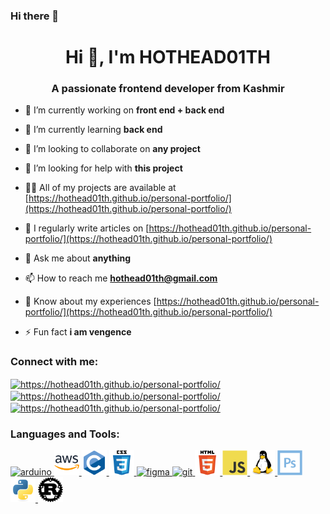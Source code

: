 ### Hi there 👋
<h1 align="center">Hi 👋, I'm HOTHEAD01TH</h1>
<h3 align="center">A passionate frontend developer from Kashmir</h3>

- 🔭 I’m currently working on **front end + back end**

- 🌱 I’m currently learning **back end**

- 👯 I’m looking to collaborate on **any project**

- 🤝 I’m looking for help with **this project**

- 👨‍💻 All of my projects are available at [https://hothead01th.github.io/personal-portfolio/](https://hothead01th.github.io/personal-portfolio/)

- 📝 I regularly write articles on [https://hothead01th.github.io/personal-portfolio/](https://hothead01th.github.io/personal-portfolio/)

- 💬 Ask me about **anything**

- 📫 How to reach me **hothead01th@gmail.com**

- 📄 Know about my experiences [https://hothead01th.github.io/personal-portfolio/](https://hothead01th.github.io/personal-portfolio/)

- ⚡ Fun fact **i am vengence**

<h3 align="left">Connect with me:</h3>
<p align="left">
<a href="https://linkedin.com/in/https://hothead01th.github.io/personal-portfolio/" target="blank"><img align="center" src="https://raw.githubusercontent.com/rahuldkjain/github-profile-readme-generator/master/src/images/icons/Social/linked-in-alt.svg" alt="https://hothead01th.github.io/personal-portfolio/" height="30" width="40" /></a>
<a href="https://instagram.com/https://hothead01th.github.io/personal-portfolio/" target="blank"><img align="center" src="https://raw.githubusercontent.com/rahuldkjain/github-profile-readme-generator/master/src/images/icons/Social/instagram.svg" alt="https://hothead01th.github.io/personal-portfolio/" height="30" width="40" /></a>
<a href="https://www.youtube.com/c/https://hothead01th.github.io/personal-portfolio/" target="blank"><img align="center" src="https://raw.githubusercontent.com/rahuldkjain/github-profile-readme-generator/master/src/images/icons/Social/youtube.svg" alt="https://hothead01th.github.io/personal-portfolio/" height="30" width="40" /></a>
</p>

<h3 align="left">Languages and Tools:</h3>
<p align="left"> <a href="https://www.arduino.cc/" target="_blank" rel="noreferrer"> <img src="https://cdn.worldvectorlogo.com/logos/arduino-1.svg" alt="arduino" width="40" height="40"/> </a> <a href="https://aws.amazon.com" target="_blank" rel="noreferrer"> <img src="https://raw.githubusercontent.com/devicons/devicon/master/icons/amazonwebservices/amazonwebservices-original-wordmark.svg" alt="aws" width="40" height="40"/> </a> <a href="https://www.cprogramming.com/" target="_blank" rel="noreferrer"> <img src="https://raw.githubusercontent.com/devicons/devicon/master/icons/c/c-original.svg" alt="c" width="40" height="40"/> </a> <a href="https://www.w3schools.com/css/" target="_blank" rel="noreferrer"> <img src="https://raw.githubusercontent.com/devicons/devicon/master/icons/css3/css3-original-wordmark.svg" alt="css3" width="40" height="40"/> </a> <a href="https://www.figma.com/" target="_blank" rel="noreferrer"> <img src="https://www.vectorlogo.zone/logos/figma/figma-icon.svg" alt="figma" width="40" height="40"/> </a> <a href="https://git-scm.com/" target="_blank" rel="noreferrer"> <img src="https://www.vectorlogo.zone/logos/git-scm/git-scm-icon.svg" alt="git" width="40" height="40"/> </a> <a href="https://www.w3.org/html/" target="_blank" rel="noreferrer"> <img src="https://raw.githubusercontent.com/devicons/devicon/master/icons/html5/html5-original-wordmark.svg" alt="html5" width="40" height="40"/> </a> <a href="https://developer.mozilla.org/en-US/docs/Web/JavaScript" target="_blank" rel="noreferrer"> <img src="https://raw.githubusercontent.com/devicons/devicon/master/icons/javascript/javascript-original.svg" alt="javascript" width="40" height="40"/> </a> <a href="https://www.linux.org/" target="_blank" rel="noreferrer"> <img src="https://raw.githubusercontent.com/devicons/devicon/master/icons/linux/linux-original.svg" alt="linux" width="40" height="40"/> </a> <a href="https://www.photoshop.com/en" target="_blank" rel="noreferrer"> <img src="https://raw.githubusercontent.com/devicons/devicon/master/icons/photoshop/photoshop-line.svg" alt="photoshop" width="40" height="40"/> </a> <a href="https://www.python.org" target="_blank" rel="noreferrer"> <img src="https://raw.githubusercontent.com/devicons/devicon/master/icons/python/python-original.svg" alt="python" width="40" height="40"/> </a> <a href="https://www.rust-lang.org" target="_blank" rel="noreferrer"> <img src="https://raw.githubusercontent.com/devicons/devicon/master/icons/rust/rust-plain.svg" alt="rust" width="40" height="40"/> </a> </p>

